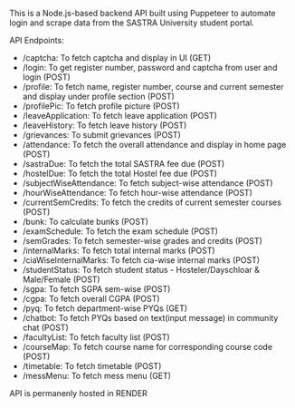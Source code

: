 This is a Node.js-based backend API built using Puppeteer to automate login and scrape data from the SASTRA University student portal.

API Endpoints:
 - /captcha: To fetch captcha and display in UI (GET)
 - /login: To get register number, password and captcha from user and login (POST)
 - /profile: To fetch name, register number, course and current semester and display under profile section (POST)
 - /profilePic: To fetch profile picture (POST)
 - /leaveApplication: To fetch leave application (POST)
 - /leaveHistory: To fetch leave history (POST)
 - /grievances: To submit grievances (POST)
 - /attendance: To fetch the overall attendance and display in home page (POST)
 - /sastraDue: To fetch the total SASTRA fee due (POST)
 - /hostelDue: To fetch the total Hostel fee due (POST)
 - /subjectWiseAttendance: To fetch subject-wise attendance (POST)
 - /hourWiseAttendance: To fetch hour-wise attendance (POST)
 - /currentSemCredits: To fetch the credits of current semester courses (POST) 
 - /bunk: To calculate bunks (POST)
 - /examSchedule: To fetch the exam schedule (POST)
 - /semGrades: To fetch semester-wise grades and credits (POST)
 - /internalMarks: To fetch total internal marks (POST)
 - /ciaWiseInternalMarks: To fetch cia-wise internal marks (POST)
 - /studentStatus: To fetch student status - Hosteler/Dayschloar & Male/Female (POST)
 - /sgpa: To fetch SGPA sem-wise (POST)
 - /cgpa: To fetch overall CGPA (POST)
 - /pyq: To fetch department-wise PYQs (GET)
 - /chatbot: To fetch PYQs based on text(input message) in community chat (POST)
 - /facultyList: To fetch faculty list (POST)
 - /courseMap: To fetch course name for corresponding course code (POST)
 - /timetable: To fetch timetable (POST)
 - /messMenu: To fetch mess menu (GET)

API is permanenly hosted in RENDER